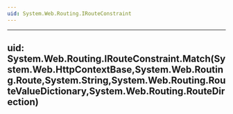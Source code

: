 ```yaml
---
uid: System.Web.Routing.IRouteConstraint
---
```


---
uid: System.Web.Routing.IRouteConstraint.Match(System.Web.HttpContextBase,System.Web.Routing.Route,System.String,System.Web.Routing.RouteValueDictionary,System.Web.Routing.RouteDirection)
---
